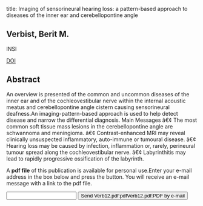 title: Imaging of sensorineural hearing loss: a pattern-based approach to diseases of the inner ear and cerebellopontine angle

## Verbist, Berit M.
INSI

<a href="https://doi.org/10.1007/s13244-011-0134-z">DOI</a>

## Abstract
An overview is presented of the common and uncommon diseases of the inner ear and of the cochleovestibular nerve within the internal acoustic meatus and cerebellopontine angle cistern causing sensorineural deafness.An imaging-pattern-based approach is used to help detect disease and narrow the differential diagnosis. Main Messages â€¢ The most common soft tissue mass lesions in the cerebellopontine angle are schwannoma and meningioma. â€¢ Contrast-enhanced MRI may reveal clinically unsuspected inflammatory, auto-immune or tumoural disease. â€¢ Hearing loss may be caused by infection, inflammation or, rarely, perineural tumour spread along the cochleovestibular nerve. â€¢ Labyrinthitis may lead to rapidly progressive ossification of the labyrinth.

A <b>pdf file</b> of this publication is available for personal use.Enter your e-mail address in the box below and press the button. You will receive an e-mail message with a link to the pdf file.
<form action="sender.php">  <input type="text" name="email">  <input type="submit" value="Send Verb12.pdf:pdfVerb12.pdf:PDF by e-mail"></form>